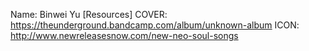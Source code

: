 Name: Binwei Yu
[Resources]
COVER: https://theunderground.bandcamp.com/album/unknown-album
ICON: http://www.newreleasesnow.com/new-neo-soul-songs
